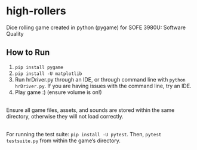 # high-rollers
Dice rolling game created in python (pygame) for SOFE 3980U: Software Quality

## How to Run
1. `pip install pygame`
2. `pip install -U matplotlib`
3. Run hrDriver.py through an IDE, or through command line with `python hrDriver.py`. If you are having issues with the command line, try an IDE.
4. Play game :)  (ensure volume is on!)

<br>
Ensure all game files, assets, and sounds are stored within the same directory, otherwise they will not load correctly.
<br><br>

For running the test suite: `pip install -U pytest`. 
Then, `pytest testsuite.py` from within the game’s directory.

